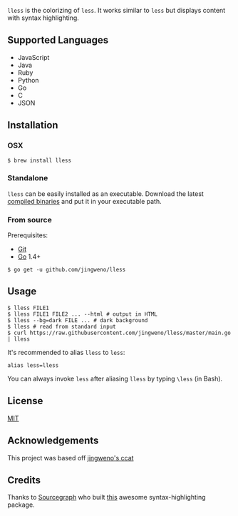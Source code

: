 `lless` is the colorizing of `less`. It works similar to `less` but displays content with syntax highlighting.

## Supported Languages

* JavaScript
* Java
* Ruby
* Python
* Go
* C
* JSON

## Installation

### OSX

```
$ brew install lless
```

### Standalone

`lless` can be easily installed as an executable.
Download the latest [compiled binaries](https://github.com/jingweno/lless/releases) and put it in your executable path.

### From source

Prerequisites:
- [Git](http://git-scm.com/book/en/v2/Getting-Started-Installing-Git)
- [Go](https://golang.org/doc/install) 1.4+

```
$ go get -u github.com/jingweno/lless
```

## Usage

```
$ lless FILE1
$ lless FILE1 FILE2 ... --html # output in HTML
$ lless --bg=dark FILE ... # dark background
$ lless # read from standard input
$ curl https://raw.githubusercontent.com/jingweno/lless/master/main.go | lless
```

It's recommended to alias `lless` to `less`:

```
alias less=lless
```

You can always invoke `less` after aliasing `lless` by typing `\less` (in Bash).

## License

[MIT](https://github.com/jingweno/lless/blob/master/LICENSE)

## Acknowledgements

This project was based off [jingweno's ccat](https://github.com/jingweno/ccat)

## Credits

Thanks to [Sourcegraph](https://github.com/sourcegraph) who built [this](https://github.com/sourcegraph/syntaxhighlight) awesome syntax-highlighting package.
